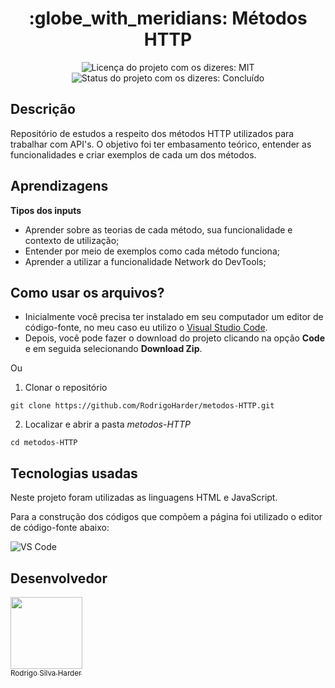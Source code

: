 <h1 align="center">:globe_with_meridians: Métodos HTTP</h1>

<div>
  <p align="center">
    <img alt="Licença do projeto com os dizeres: MIT" src="https://img.shields.io/github/license/RodrigoHarder/metodos-HTTP.svg">
    <img alt="Status do projeto com os dizeres: Concluído" src="https://img.shields.io/static/v1?label=Status&message=Concluído &color=green">
  </p>
</div>

## **Descrição**

Repositório de estudos a respeito dos métodos HTTP utilizados para trabalhar com API's. O objetivo foi ter embasamento teórico, entender as funcionalidades e criar exemplos de cada um dos métodos.

## **Aprendizagens** 

**Tipos dos inputs** 

* Aprender sobre as  teorias de cada método, sua funcionalidade e contexto de utilização;
* Entender por meio de exemplos como cada método funciona;
* Aprender a utilizar a funcionalidade Network do DevTools;

## **Como usar os arquivos?**

- Inicialmente você precisa ter instalado em seu computador um editor de código-fonte, no meu caso eu utilizo o [Visual Studio Code](https://code.visualstudio.com/download). 
- Depois, você pode fazer o download do projeto clicando na opção **Code** e em seguida selecionando **Download Zip**.

Ou

1. Clonar o repositório

```
git clone https://github.com/RodrigoHarder/metodos-HTTP.git
```
2. Localizar e abrir a pasta *metodos-HTTP*

```
cd metodos-HTTP
```

## **Tecnologias usadas**

Neste projeto foram utilizadas as linguagens HTML e JavaScript.

Para a construção dos códigos que compõem a página foi utilizado o editor de código-fonte abaixo:

<img align="center" alt="VS Code" src="https://img.shields.io/badge/Visual_Studio-5C2D91?style=for-the-badge&logo=visual%20studio&logoColor=white">

## Desenvolvedor

[<img src="https://avatars.githubusercontent.com/u/114362538?v=4" width=115><br><sub>Rodrigo Silva Harder</sub>](https://github.com/RodrigoHarder)
